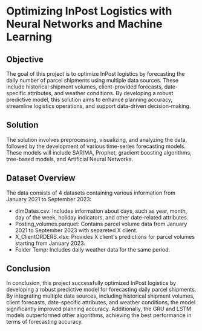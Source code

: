 # Optimizing InPost Logistics with Neural Networks and Machine Learning

## Objective
The goal of this project is to optimize InPost logistics by forecasting the daily number of parcel shipments using multiple data sources. These include historical shipment volumes, client-provided forecasts, date-specific attributes, and weather conditions. By developing a robust predictive model, this solution aims to enhance planning accuracy, streamline logistics operations, and support data-driven decision-making.

## Solution
The solution involves preprocessing, visualizing, and analyzing the data, followed by the development of various time-series forecasting models. These models will include SARIMA, Prophet, gradient boosting algorithms, tree-based models, and Artificial Neural Networks.

## Dataset Overview
The data consists of 4 datasets containing various information from January 2021 to September 2023:

- dimDates.csv: Includes information about days, such as year, month, day of the week, holiday indicators, and other date-related attributes.
- Posting_volumes.parquet: Contains parcel volume data from January 2021 to September 2023 with separeted X client.
- X_ClientORDERS.xlsx: Provides X client's predictions for parcel volumes starting from January 2023.
- Folder Temp: Includes daily weather data for the same period.

## Conclusion
In conclusion, this project successfully optimized InPost logistics by developing a robust predictive model for forecasting daily parcel shipments. By integrating multiple data sources, including historical shipment volumes, client forecasts, date-specific attributes, and weather conditions, the model significantly improved planning accuracy. Additionally, the GRU and LSTM models outperformed other algorithms, achieving the best performance in terms of forecasting accuracy.